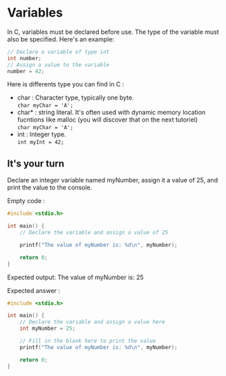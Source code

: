 # Variables

In C, variables must be declared before use. The type of the variable must also be specified. Here's an example:

```c
// Declare a variable of type int
int number;
// Assign a value to the variable
number = 42;
```

Here is differents type you can find in C : 

- char : Character type, typically one byte. \
```char myChar = 'A'; ```
- char* : string literal. It's often used with dynamic memory location fucntions like malloc (you will discover that on the next tutoriel) \
```char myChar = 'A'; ```
- int : Integer type. \
```int myInt = 42; ```

## It's your turn

Declare an integer variable named myNumber, assign it a value of 25, and print the value to the console.

Empty code :
```c
#include <stdio.h>

int main() {
    // Declare the variable and assign a value of 25

    printf("The value of myNumber is: %d\n", myNumber);

    return 0;
}
```

Expected output: 
The value of myNumber is: 25

Expected answer : 
```c
#include <stdio.h>

int main() {
    // Declare the variable and assign a value here
    int myNumber = 25;

    // Fill in the blank here to print the value
    printf("The value of myNumber is: %d\n", myNumber);

    return 0;
}
```

